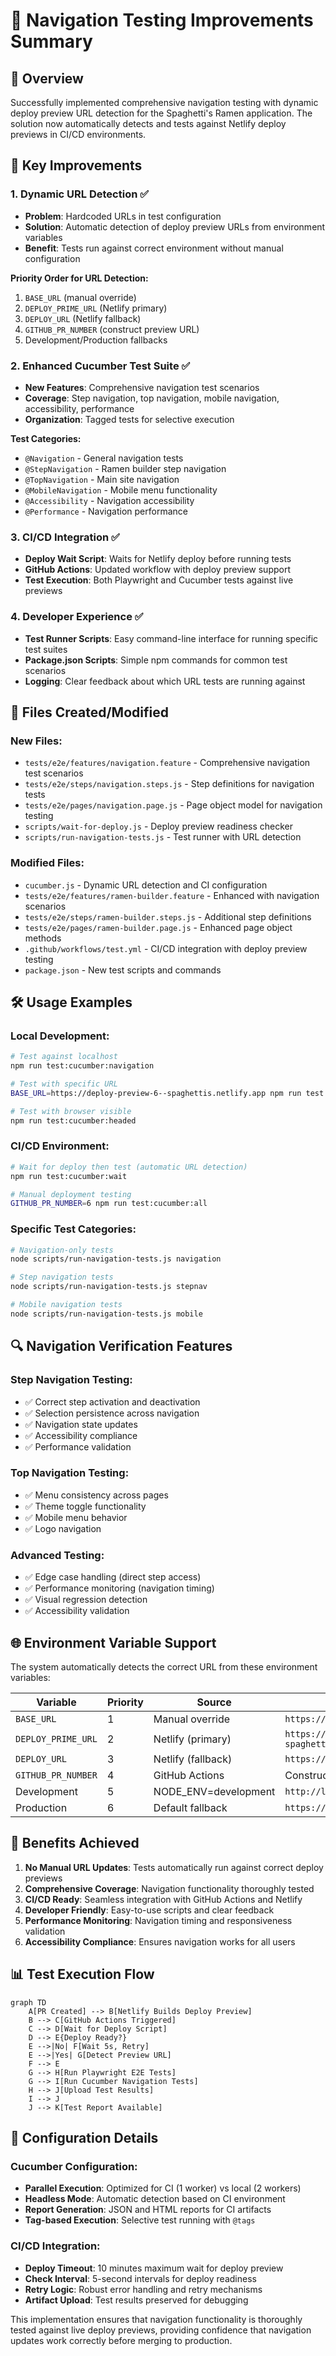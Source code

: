 # 🍜 Navigation Testing Improvements Summary

## 🎯 Overview

Successfully implemented comprehensive navigation testing with dynamic deploy preview URL detection for the Spaghetti's Ramen application. The solution now automatically detects and tests against Netlify deploy previews in CI/CD environments.

## 🚀 Key Improvements

### 1. **Dynamic URL Detection** ✅

- **Problem**: Hardcoded URLs in test configuration
- **Solution**: Automatic detection of deploy preview URLs from environment variables
- **Benefit**: Tests run against correct environment without manual configuration

**Priority Order for URL Detection:**

1. `BASE_URL` (manual override)
2. `DEPLOY_PRIME_URL` (Netlify primary)
3. `DEPLOY_URL` (Netlify fallback)
4. `GITHUB_PR_NUMBER` (construct preview URL)
5. Development/Production fallbacks

### 2. **Enhanced Cucumber Test Suite** ✅

- **New Features**: Comprehensive navigation test scenarios
- **Coverage**: Step navigation, top navigation, mobile navigation, accessibility, performance
- **Organization**: Tagged tests for selective execution

**Test Categories:**

- `@Navigation` - General navigation tests
- `@StepNavigation` - Ramen builder step navigation
- `@TopNavigation` - Main site navigation
- `@MobileNavigation` - Mobile menu functionality
- `@Accessibility` - Navigation accessibility
- `@Performance` - Navigation performance

### 3. **CI/CD Integration** ✅

- **Deploy Wait Script**: Waits for Netlify deploy before running tests
- **GitHub Actions**: Updated workflow with deploy preview support
- **Test Execution**: Both Playwright and Cucumber tests against live previews

### 4. **Developer Experience** ✅

- **Test Runner Scripts**: Easy command-line interface for running specific test suites
- **Package.json Scripts**: Simple npm commands for common test scenarios
- **Logging**: Clear feedback about which URL tests are running against

## 📁 Files Created/Modified

### New Files:

- `tests/e2e/features/navigation.feature` - Comprehensive navigation test scenarios
- `tests/e2e/steps/navigation.steps.js` - Step definitions for navigation tests
- `tests/e2e/pages/navigation.page.js` - Page object model for navigation testing
- `scripts/wait-for-deploy.js` - Deploy preview readiness checker
- `scripts/run-navigation-tests.js` - Test runner with URL detection

### Modified Files:

- `cucumber.js` - Dynamic URL detection and CI configuration
- `tests/e2e/features/ramen-builder.feature` - Enhanced with navigation scenarios
- `tests/e2e/steps/ramen-builder.steps.js` - Additional step definitions
- `tests/e2e/pages/ramen-builder.page.js` - Enhanced page object methods
- `.github/workflows/test.yml` - CI/CD integration with deploy preview testing
- `package.json` - New test scripts and commands

## 🛠 Usage Examples

### Local Development:

```bash
# Test against localhost
npm run test:cucumber:navigation

# Test with specific URL
BASE_URL=https://deploy-preview-6--spaghettis.netlify.app npm run test:cucumber:all

# Test with browser visible
npm run test:cucumber:headed
```

### CI/CD Environment:

```bash
# Wait for deploy then test (automatic URL detection)
npm run test:cucumber:wait

# Manual deployment testing
GITHUB_PR_NUMBER=6 npm run test:cucumber:all
```

### Specific Test Categories:

```bash
# Navigation-only tests
node scripts/run-navigation-tests.js navigation

# Step navigation tests
node scripts/run-navigation-tests.js stepnav

# Mobile navigation tests
node scripts/run-navigation-tests.js mobile
```

## 🔍 Navigation Verification Features

### Step Navigation Testing:

- ✅ Correct step activation and deactivation
- ✅ Selection persistence across navigation
- ✅ Navigation state updates
- ✅ Accessibility compliance
- ✅ Performance validation

### Top Navigation Testing:

- ✅ Menu consistency across pages
- ✅ Theme toggle functionality
- ✅ Mobile menu behavior
- ✅ Logo navigation

### Advanced Testing:

- ✅ Edge case handling (direct step access)
- ✅ Performance monitoring (navigation timing)
- ✅ Visual regression detection
- ✅ Accessibility validation

## 🌐 Environment Variable Support

The system automatically detects the correct URL from these environment variables:

| Variable           | Priority | Source               | Example                                            |
| ------------------ | -------- | -------------------- | -------------------------------------------------- |
| `BASE_URL`         | 1        | Manual override      | `https://custom-url.com`                           |
| `DEPLOY_PRIME_URL` | 2        | Netlify (primary)    | `https://deploy-preview-6--spaghettis.netlify.app` |
| `DEPLOY_URL`       | 3        | Netlify (fallback)   | `https://spaghettis.netlify.app`                   |
| `GITHUB_PR_NUMBER` | 4        | GitHub Actions       | Constructs preview URL                             |
| Development        | 5        | NODE_ENV=development | `http://localhost:3000`                            |
| Production         | 6        | Default fallback     | `https://spaghettis.netlify.app`                   |

## 🎉 Benefits Achieved

1. **No Manual URL Updates**: Tests automatically run against correct deploy previews
2. **Comprehensive Coverage**: Navigation functionality thoroughly tested
3. **CI/CD Ready**: Seamless integration with GitHub Actions and Netlify
4. **Developer Friendly**: Easy-to-use scripts and clear feedback
5. **Performance Monitoring**: Navigation timing and responsiveness validation
6. **Accessibility Compliance**: Ensures navigation works for all users

## 📊 Test Execution Flow

```mermaid
graph TD
    A[PR Created] --> B[Netlify Builds Deploy Preview]
    B --> C[GitHub Actions Triggered]
    C --> D[Wait for Deploy Script]
    D --> E{Deploy Ready?}
    E -->|No| F[Wait 5s, Retry]
    E -->|Yes| G[Detect Preview URL]
    F --> E
    G --> H[Run Playwright E2E Tests]
    G --> I[Run Cucumber Navigation Tests]
    H --> J[Upload Test Results]
    I --> J
    J --> K[Test Report Available]
```

## 🔧 Configuration Details

### Cucumber Configuration:

- **Parallel Execution**: Optimized for CI (1 worker) vs local (2 workers)
- **Headless Mode**: Automatic detection based on CI environment
- **Report Generation**: JSON and HTML reports for CI artifacts
- **Tag-based Execution**: Selective test running with `@tags`

### CI/CD Integration:

- **Deploy Timeout**: 10 minutes maximum wait for deploy preview
- **Check Interval**: 5-second intervals for deploy readiness
- **Retry Logic**: Robust error handling and retry mechanisms
- **Artifact Upload**: Test results preserved for debugging

This implementation ensures that navigation functionality is thoroughly tested against live deploy previews, providing confidence that navigation updates work correctly before merging to production.
